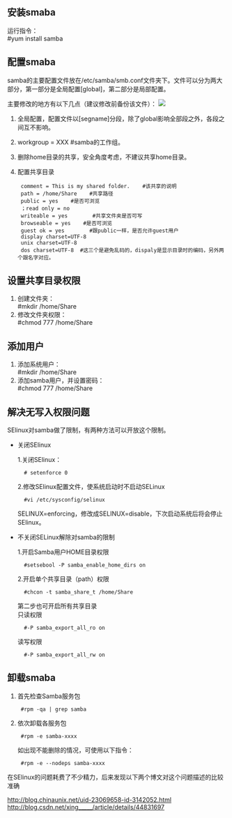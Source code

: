 ## 安装smaba ##
运行指令：   
   #yum install samba
## 配置smaba ##
samba的主要配置文件放在/etc/samba/smb.conf文件夹下。文件可以分为两大部分，第一部分是全局配置[global]，第二部分是局部配置。

主要修改的地方有以下几点（建议修改前备份该文件）：
![](http://i.imgur.com/KZgEBho.png)

1. 全局配置，配置文件以[segname]分段，除了global影响全部段之外，各段之间互不影响。
2. workgroup = XXX    #samba的工作组。
3. 删除home目录的共享，安全角度考虑，不建议共享home目录。
4. 配置共享目录

        comment = This is my shared folder.    #该共享的说明	
        path = /home/Share    #共享路径
        public = yes    #是否可浏览
		；read only = no
        writeable = yes        #共享文件夹是否可写
        browseable = yes    #是否可浏览
        guest ok = yes        #跟public一样，是否允许guest用户
        display charset=UTF-8
        unix charset=UTF-8
        dos charset=UTF-8  #这三个是避免乱码的，dispaly是显示目录时的编码，另外两个跟名字对应。
## 设置共享目录权限 ##
1. 创建文件夹：   
   #mkdir /home/Share
2. 修改文件夹权限：  
   #chmod 777 /home/Share
## 添加用户 ##
1. 添加系统用户：   
   #mkdir /home/Share
2. 添加samba用户，并设置密码：   
   #chmod 777 /home/Share
## 解决无写入权限问题 ##

SElinux对samba做了限制，有两种方法可以开放这个限制。

- 关闭SElinux

	1.关闭SElinux：

		# setenforce 0
	2.修改SElinux配置文件，使系统启动时不启动SELinux

		#vi /etc/sysconfig/selinux
	SELINUX=enforcing，修改成SELINUX=disable，下次启动系统后将会停止SElinux。


- 不关闭SELinux解除对samba的限制
		
	1.开启Samba用户HOME目录权限
	
		#setsebool -P samba_enable_home_dirs on
	

	2.开启单个共享目录（path）权限  

		#chcon -t samba_share_t /home/Share

	第二步也可开启所有共享目录  
	只读权限  

		#-P samba_export_all_ro on  
	读写权限  

		#-P samba_export_all_rw on  

## 卸载smaba ##
1. 首先检查Samba服务包

		#rpm -qa | grep samba
2. 依次卸载各服务包

		#rpm -e samba-xxxx
	如出现不能删除的情况，可使用以下指令：

		#rpm -e --nodeps samba-xxxx
		

在SElinux的问题耗费了不少精力，后来发现以下两个博文对这个问题描述的比较准确

http://blog.chinaunix.net/uid-23069658-id-3142052.html
http://blog.csdn.net/xing_____/article/details/44831697






